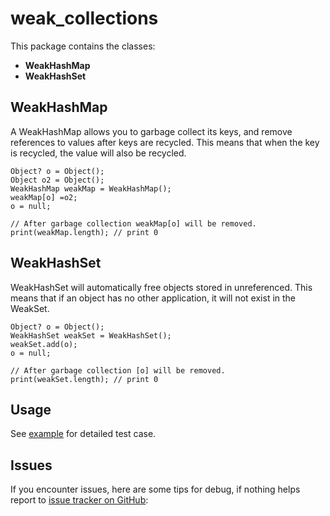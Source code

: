 # weak_collections

This package contains the classes:

* **WeakHashMap**
* **WeakHashSet**

## WeakHashMap

A WeakHashMap allows you to garbage collect its keys, and remove references to values after keys are
recycled.
This means that when the key is recycled, the value will also be recycled.

```
Object? o = Object();
Object o2 = Object();
WeakHashMap weakMap = WeakHashMap();
weakMap[o] =o2;
o = null;

// After garbage collection weakMap[o] will be removed.
print(weakMap.length); // print 0  

```

## WeakHashSet

WeakHashSet will automatically free objects stored in unreferenced.
This means that if an object has no other application, it will not exist in the WeakSet.

```
Object? o = Object();
WeakHashSet weakSet = WeakHashSet();
weakSet.add(o);
o = null;

// After garbage collection [o] will be removed.
print(weakSet.length); // print 0  
```

## Usage

See [example](https://github.com/aymtools/weak_collections/blob/master/example/example.dart) for
detailed test
case.

## Issues

If you encounter issues, here are some tips for debug, if nothing helps report
to [issue tracker on GitHub](https://github.com/aymtools/weak_collections/issues):
